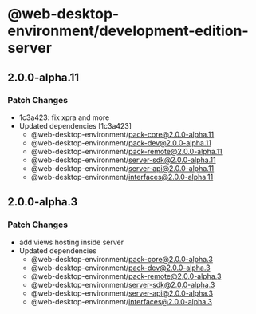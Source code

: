 # @web-desktop-environment/development-edition-server

## 2.0.0-alpha.11

### Patch Changes

- 1c3a423: fix xpra and more
- Updated dependencies [1c3a423]
  - @web-desktop-environment/pack-core@2.0.0-alpha.11
  - @web-desktop-environment/pack-dev@2.0.0-alpha.11
  - @web-desktop-environment/pack-remote@2.0.0-alpha.11
  - @web-desktop-environment/server-sdk@2.0.0-alpha.11
  - @web-desktop-environment/server-api@2.0.0-alpha.11
  - @web-desktop-environment/interfaces@2.0.0-alpha.11

## 2.0.0-alpha.3

### Patch Changes

- add views hosting inside server
- Updated dependencies
  - @web-desktop-environment/pack-core@2.0.0-alpha.3
  - @web-desktop-environment/pack-dev@2.0.0-alpha.3
  - @web-desktop-environment/pack-remote@2.0.0-alpha.3
  - @web-desktop-environment/server-sdk@2.0.0-alpha.3
  - @web-desktop-environment/server-api@2.0.0-alpha.3
  - @web-desktop-environment/interfaces@2.0.0-alpha.3

